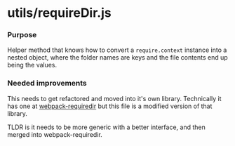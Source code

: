 # utils/requireDir.js

### Purpose

Helper method that knows how to convert a `require.context` instance into a nested object, where the folder names
are keys and the file contents end up being the values.

### Needed improvements

This needs to get refactored and moved into it's own library.  Technically it has one at 
[webpack-requiredir](https://github.com/storcery/webpack-requiredir) but this file is a modified version of that 
library.

TLDR is it needs to be more generic with a better interface, and then merged into webpack-requiredir.
